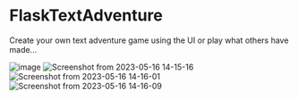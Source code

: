 # FlaskTextAdventure

Create your own text adventure game using the UI or play what others have made...


![image](https://github.com/AnishBashyal/FlaskTextAdventure/assets/53051451/68d48bc7-9827-48a2-a44f-ba023bff8536)
![Screenshot from 2023-05-16 14-15-16](https://github.com/AnishBashyal/FlaskTextAdventure/assets/53051451/8e98e8fd-d71c-4d56-b341-879cccaea10b)
![Screenshot from 2023-05-16 14-16-01](https://github.com/AnishBashyal/FlaskTextAdventure/assets/53051451/cee9fa2a-1891-4ff0-8853-3a7fda257706)
![Screenshot from 2023-05-16 14-16-09](https://github.com/AnishBashyal/FlaskTextAdventure/assets/53051451/a72edaff-9a4b-46d1-867d-cd6d5ff33d1b)
